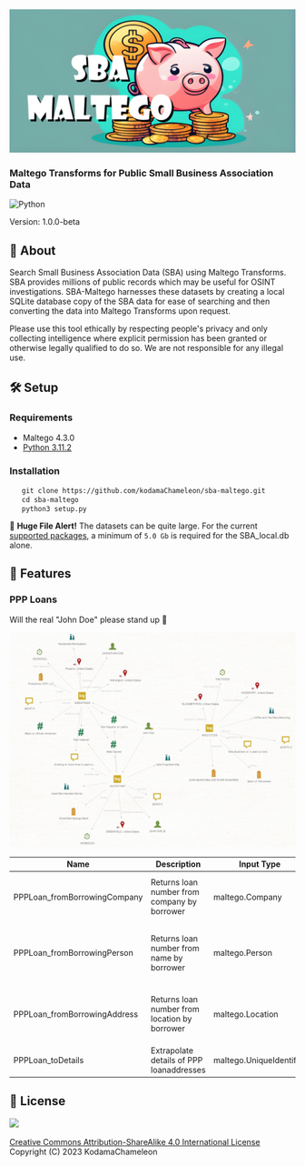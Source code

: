 <img src="./img/sba2.png">

### Maltego Transforms for Public Small Business Association Data

![Python](https://img.shields.io/badge/python-3670A0?style=for-the-badge&logo=python&logoColor=ffdd54)

Version: 1.0.0-beta

## 💎 About

Search Small Business Association Data (SBA) using Maltego Transforms. SBA provides millions of public records which may be useful for OSINT investigations. SBA-Maltego harnesses these datasets by creating a local SQLite database copy of the SBA data for ease of searching and then converting the data into Maltego Transforms upon request.

Please use this tool ethically by respecting people's privacy and only collecting intelligence where explicit permission has been granted or otherwise legally qualified to do so. We are not responsible for any illegal use.

## 🛠️ Setup

### Requirements
- Maltego 4.3.0
- [Python 3.11.2](./requirements.txt)
   
### Installation
```
   git clone https://github.com/kodamaChameleon/sba-maltego.git
   cd sba-maltego
   python3 setup.py
```

🚨 **Huge File Alert!** The datasets can be quite large. For the current [supported packages](https://github.com/kodamaChameleon/sba-maltego/blob/main/data/supported_packages.json), a minimum of ```5.0 Gb``` is required for the SBA_local.db alone.
   
## 🧙 Features

### PPP Loans

Will the real "John Doe" please stand up 🤔

<img src="./img/sba_demo.png" width="600px">

| Name                         | Description                                     | Input Type               | Notes                                                        |
|------------------------------|-------------------------------------------------|--------------------------|--------------------------------------------------------------|
| PPPLoan_fromBorrowingCompany | Returns loan number from company by borrower    | maltego.Company          | Use % as a wild card for missing title information           |
| PPPLoan_fromBorrowingPerson  | Returns loan number from name by borrower       | maltego.Person           | Use % as a wild card for missing names, initials or suffixes |
| PPPLoan_fromBorrowingAddress | Returns loan number from location by borrower   | maltego.Location         | Use % as a wild card for missing street, city, state, or zip |
| PPPLoan_toDetails            | Extrapolate details of PPP loanaddresses        | maltego.UniqueIdentifier |                                                              |
   
## 📜 License
<img src="https://creativecommons.org/images/deed/FreeCulturalWorks_seal_x2.jpg" height="100px">

[Creative Commons Attribution-ShareAlike 4.0 International License](https://creativecommons.org/licenses/by-sa/4.0/)  
Copyright (C) 2023 KodamaChameleon

